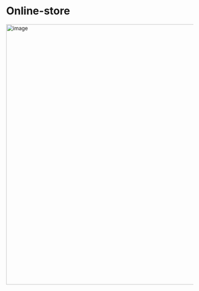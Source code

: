 # Online-store

<img width="700" alt="image" src="https://github.com/Max-Vassilev/Online-store/assets/106106321/96d1af3f-652f-493e-becc-9bd52d87d918">
